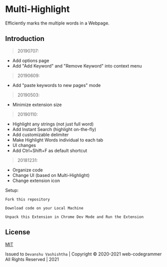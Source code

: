 # Multi-Highlight

Efficiently marks the multiple words in a Webpage.

## Introduction

> 20190707:
- Add options page
- Add "Add Keyword" and "Remove Keyword" into context menu

> 20190609:
- Add "paste keywords to new pages" mode

> 20190503:
- Minimize extension size

> 20190110:
- Highlight any strings (not just full word)
- Add Instant Search (highlight on-the-fly)
- Add customizable delimiter
- Make Highlight Words individual to each tab
- UI changes
- Add Ctrl+Shift+F as default shortcut

> 20181231:
- Organize code
- Change UI (based on Multi-Highlight)
- Change extension icon


Setup:
```
Fork this repository

Download code on your Local Machine 

Unpack this Extension in Chrome Dev Mode and Run the Extension
```

## License 

[MIT](https://github.com/web-codegrammer/MultiHighlighter-Chrome-Extension/blob/main/LICENSE)

Issued to ```Devanshu Vashishtha``` | Copyright ©️ 2020-2021 web-codegrammer All Rights Reserved | 2021
